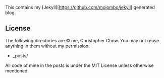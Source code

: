This contains my [Jekyll][https://github.com/mojombo/jekyll] generated blog.

## License

The following directories are &copy; me, Christopher Chow. You may not reuse anything in them without my permission:

* _posts/

All code of mine in the posts is under the MIT License unless otherwise mentioned.
